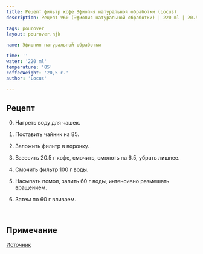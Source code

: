 ```yaml
---
title: Рецепт фильтр кофе Эфиопия натуральной обработки (Locus)
description: Рецепт V60 (Эфиопия натуральной обработки) | 220 ml | 20.5 г

tags: pourover
layout: pourover.njk

name: Эфиопия натуральной обработки

time: ''
water: '220 ml'
temperature: '85'
coffeeWeight: '20,5 г.'
author: 'Locus'

---
```


## Рецепт

0. Нагреть воду для чашек.

1. Поставить чайник на 85.

2. Заложить фильтр в воронку.

3. Взвесить 20.5 г кофе, смочить, смолоть на 6.5, убрать лишнее.

4. Смочить фильтр 100 г воды.

5. Насыпать помол, залить 60 г воды, интенсивно размешать вращением.

6. Затем по 60 г вливаем.

<br>
<div class="info-warm">

## Примечание

[Источник](https://www.instagram.com/locus.coffee/)
</div>


